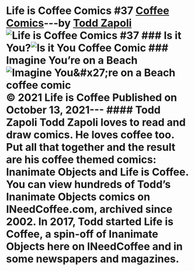 # Life is Coffee Comics #37 [Coffee Comics](https://ineedcoffee.com/section/coffee-comics/)---by [Todd Zapoli](https://ineedcoffee.com/by/todd-zapoli/)![Life is Coffee Comics #37](https://ineedcoffee.com/images/posts/life-is-coffee-comics-37/life-is-coffee-640x400-new.jpg) ### Is it You?![Is it You Coffee Comic](https://ineedcoffee.com/assets/is-it-you-coffee-comic.CFEplMht_217VcO.webp) ### Imagine You’re on a Beach![Imagine You&amp;#x27;re on a Beach coffee comic](https://ineedcoffee.com/assets/Imagine-Beach-coffee-comic.8gAOecLq_Lk3OA.webp) © 2021 Life is Coffee Published on October 13, 2021--- #### Todd Zapoli Todd Zapoli loves to read and draw comics. He loves coffee too. Put all that together and the result are his coffee themed comics: Inanimate Objects and Life is Coffee. You can view hundreds of Todd’s Inanimate Objects comics on INeedCoffee.com, archived since 2002. In 2017, Todd started Life is Coffee, a spin-off of Inanimate Objects here on INeedCoffee and in some newspapers and magazines.